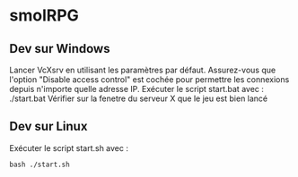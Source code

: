 # smolRPG

## Dev sur Windows

Lancer VcXsrv en utilisant les paramètres par défaut. 
Assurez-vous que l'option "Disable access control" est cochée pour permettre les connexions depuis n'importe quelle adresse IP.
Exécuter le script start.bat avec : 
    ./start.bat
Vérifier sur la fenetre du serveur X que le jeu est bien lancé

## Dev sur Linux 

Exécuter le script start.sh avec : 

    bash ./start.sh



